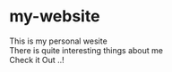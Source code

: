 # my-website
This is my personal wesite<br>
There is quite interesting things about me<br>
Check it Out ..!
